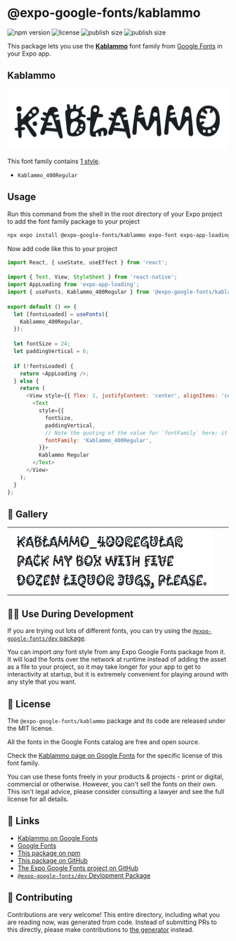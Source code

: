 # @expo-google-fonts/kablammo

![npm version](https://flat.badgen.net/npm/v/@expo-google-fonts/kablammo)
![license](https://flat.badgen.net/github/license/expo/google-fonts)
![publish size](https://flat.badgen.net/packagephobia/install/@expo-google-fonts/kablammo)
![publish size](https://flat.badgen.net/packagephobia/publish/@expo-google-fonts/kablammo)

This package lets you use the [**Kablammo**](https://fonts.google.com/specimen/Kablammo) font family from [Google Fonts](https://fonts.google.com/) in your Expo app.

## Kablammo

![Kablammo](./font-family.png)

This font family contains [1 style](#-gallery).

- `Kablammo_400Regular`

## Usage

Run this command from the shell in the root directory of your Expo project to add the font family package to your project
```sh
npx expo install @expo-google-fonts/kablammo expo-font expo-app-loading
```

Now add code like this to your project
```js
import React, { useState, useEffect } from 'react';

import { Text, View, StyleSheet } from 'react-native';
import AppLoading from 'expo-app-loading';
import { useFonts, Kablammo_400Regular } from '@expo-google-fonts/kablammo';

export default () => {
  let [fontsLoaded] = useFonts({
    Kablammo_400Regular,
  });

  let fontSize = 24;
  let paddingVertical = 6;

  if (!fontsLoaded) {
    return <AppLoading />;
  } else {
    return (
      <View style={{ flex: 1, justifyContent: 'center', alignItems: 'center' }}>
        <Text
          style={{
            fontSize,
            paddingVertical,
            // Note the quoting of the value for `fontFamily` here; it expects a string!
            fontFamily: 'Kablammo_400Regular',
          }}>
          Kablammo Regular
        </Text>
      </View>
    );
  }
};

```

## 🔡 Gallery


||||
|-|-|-|
|![Kablammo_400Regular](./Kablammo_400Regular.ttf.png)||||


## 👩‍💻 Use During Development

If you are trying out lots of different fonts, you can try using the [`@expo-google-fonts/dev` package](https://github.com/expo/google-fonts/tree/master/font-packages/dev#readme).

You can import *any* font style from any Expo Google Fonts package from it. It will load the fonts
over the network at runtime instead of adding the asset as a file to your project, so it may take longer
for your app to get to interactivity at startup, but it is extremely convenient
for playing around with any style that you want.

## 📖 License

The `@expo-google-fonts/kablammo` package and its code are released under the MIT license.

All the fonts in the Google Fonts catalog are free and open source.

Check the [Kablammo page on Google Fonts](https://fonts.google.com/specimen/Kablammo) for the specific license of this font family.

You can use these fonts freely in your products & projects - print or digital, commercial or otherwise. However, you can't sell the fonts on their own. This isn't legal advice, please consider consulting a lawyer and see the full license for all details.

## 🔗 Links

- [Kablammo on Google Fonts](https://fonts.google.com/specimen/Kablammo)
- [Google Fonts](https://fonts.google.com/)
- [This package on npm](https://www.npmjs.com/package/@expo-google-fonts/kablammo)
- [This package on GitHub](https://github.com/expo/google-fonts/tree/master/font-packages/kablammo)
- [The Expo Google Fonts project on GitHub](https://github.com/expo/google-fonts)
- [`@expo-google-fonts/dev` Devlopment Package](https://github.com/expo/google-fonts/tree/master/font-packages/dev)

## 🤝 Contributing

Contributions are very welcome! This entire directory, including what you are reading now, was generated from code. Instead of submitting PRs to this directly, please make contributions to [the generator](https://github.com/expo/google-fonts/tree/master/packages/generator) instead.
